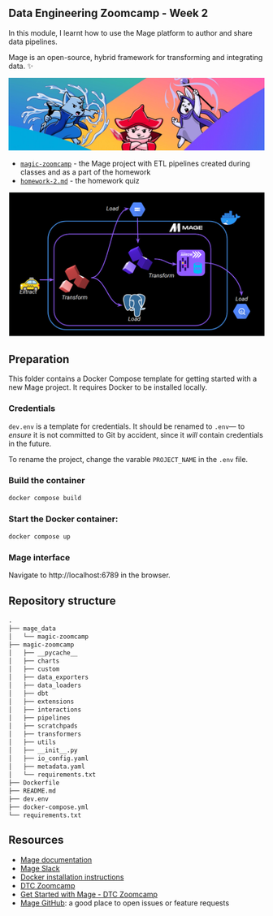
## Data Engineering Zoomcamp - Week 2

In this module, I learnt how to use the Mage platform to author and share data pipelines. 

Mage is an open-source, hybrid framework for transforming and integrating data. ✨

<div>
<img src="https://github.com/mage-ai/assets/blob/main/mascots/mascots-shorter.jpeg?raw=true">
</div>

- [`magic-zoomcamp`](magic-zoomcamp) - the Mage project with ETL pipelines created during classes and as a part of the homework
- [`homework-2.md`](homework-2.md) - the homework quiz

![Workflow orchestration with Mage](../images/image-2024-01-31-20.56.27.png)

## Preparation

This folder contains a Docker Compose template for getting started with a new Mage project. It requires Docker to be installed locally. 

### Credentials

`dev.env`  is a template for credentials. It should be renamed to `.env`— to _ensure_ it is not committed to Git by accident, since it _will_ contain credentials in the future.

To rename the project, change the varable `PROJECT_NAME` in the `.env` file.

### Build the container

```bash
docker compose build
```

### Start the Docker container:

```bash
docker compose up
```

### Mage interface

Navigate to http://localhost:6789 in the browser.

## Repository structure

```
.
├── mage_data
│   └── magic-zoomcamp
├── magic-zoomcamp
│   ├── __pycache__
│   ├── charts
│   ├── custom
│   ├── data_exporters
│   ├── data_loaders
│   ├── dbt
│   ├── extensions
│   ├── interactions
│   ├── pipelines
│   ├── scratchpads
│   ├── transformers
│   ├── utils
│   ├── __init__.py
│   ├── io_config.yaml
│   ├── metadata.yaml
│   └── requirements.txt
├── Dockerfile
├── README.md
├── dev.env
├── docker-compose.yml
└── requirements.txt
```

## Resources

- [Mage documentation](https://docs.mage.ai/introduction/overview)
- [Mage Slack](https://www.mage.ai/chat)
- [Docker installation instructions](https://docs.docker.com/get-docker/)
- [DTC Zoomcamp](https://github.com/DataTalksClub/data-engineering-zoomcamp/tree/main/week_2_workflow_orchestration)
- [Get Started with Mage - DTC Zoomcamp](https://github.com/mage-ai/mage-zoomcamp?tab=readme-ov-file#lets-get-started)
- [Mage GitHub](https://github.com/mage-ai/mage-ai): a good place to open issues or feature requests
